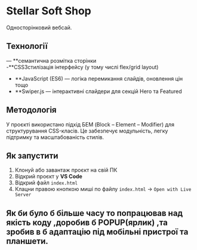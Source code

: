 # Stellar Soft Shop

Односторінковий вебсай.

## Технології

— **семантична розмітка сторінки  
-**CSS3стилізація інтерфейсу (у тому числі flex/grid layout)  
- **JavaScript (ES6) — логіка перемикання слайдів, оновлення цін тощо  
- **Swiper.js — інтерактивні слайдери для секцій Hero та Featured   

## Методологія

У проєкті використано підхід БЕМ (Block – Element – Modifier) для структурування CSS-класів. Це забезпечує модульність, легку підтримку та масштабованість стилів.

## Як запустити

1. Клонуй або завантаж проєкт на свій ПК  
2. Відкрий проєкт у **VS Code**  
3. Відкрий файл `index.html`  
4. Клацни правою кнопкою миші по файлу `index.html` → `Open with Live Server`  

## Як би було б більше часу то попрацював над якість коду ,доробив б POPUP(ярлик) ,та зробив в б адаптацію під мобільні пристрої та планшети.

